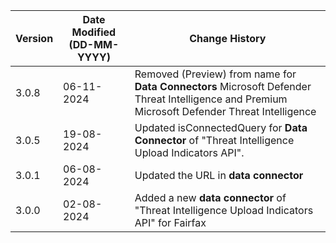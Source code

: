 | **Version** | **Date Modified (DD-MM-YYYY)** | **Change History**                          |
|-------------|--------------------------------|---------------------------------------------|
| 3.0.8		  | 06-11-2024					   | Removed (Preview) from name for **Data Connectors** Microsoft Defender Threat Intelligence and Premium Microsoft Defender Threat Intelligence |
| 3.0.5       | 19-08-2024                     | Updated isConnectedQuery for **Data Connector** of "Threat Intelligence Upload Indicators API". |
| 3.0.1       | 06-08-2024                     | Updated the URL in **data connector**       |
| 3.0.0       | 02-08-2024                     | Added a new **data connector** of "Threat Intelligence Upload Indicators API" for Fairfax| 
